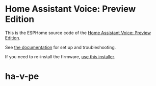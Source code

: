 # Home Assistant Voice: Preview Edition

This is the ESPHome source code of the [Home Assistant Voice: Preview Edition](https://www.home-assistant.io/voice-pe/).

See [the documentation](https://voice-pe.home-assistant.io/) for set up and troubleshooting.

If you need to re-install the firmware, [use this installer](https://esphome.github.io/home-assistant-voice-pe/).
# ha-v-pe
